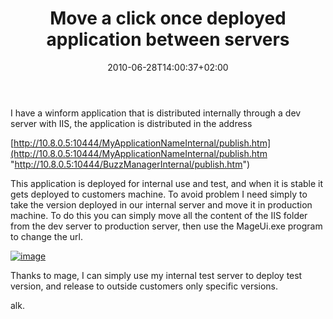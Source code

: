 ﻿---
title: "Move a click once deployed application between servers"
description: ""
date: 2010-06-28T14:00:37+02:00
draft: false
tags: [General]
categories: [General]
---
I have a winform application that is distributed internally through a dev server with IIS, the application is distributed in the address

[http://10.8.0.5:10444/MyApplicationNameInternal/publish.htm](http://10.8.0.5:10444/MyApplicationNameInternal/publish.htm "http://10.8.0.5:10444/BuzzManagerInternal/publish.htm")

This application is deployed for internal use and test, and when it is stable it gets deployed to customers machine. To avoid problem I need simply to take the version deployed in our internal server and move it in production machine. To do this you can simply move all the content of the IIS folder from the dev server to production server, then use the MageUi.exe program to change the url.

[![image](https://www.codewrecks.com/blog/wp-content/uploads/2010/06/image_thumb34.png "image")](https://www.codewrecks.com/blog/wp-content/uploads/2010/06/image34.png)

Thanks to mage, I can simply use my internal test server to deploy test version, and release to outside customers only specific versions.

alk.
